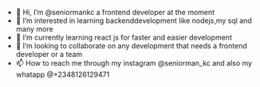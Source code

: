 - 👋 Hi, I’m @seniormankc a frontend developer at the moment 
- 👀 I’m interested in learning backenddevelopment like nodejs,my sql and many more
- 🌱 I’m currently learning react js for faster and easier development
- 💞️ I’m looking to collaborate on any development that needs a frontend developer or a team
- 📫 How to reach me through my instagram @seniorman_kc and also my whatapp @+2348126129471

<!---
seniormankc/seniormankc is a ✨ special ✨ repository because its `README.md` (this file) appears on your GitHub profile.
You can click the Preview link to take a look at your changes.
--->

